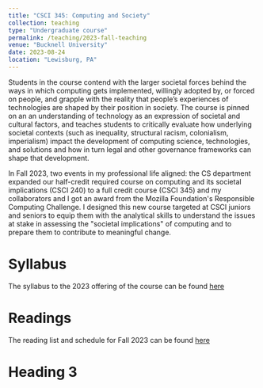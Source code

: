 ```yaml
---
title: "CSCI 345: Computing and Society"
collection: teaching
type: "Undergraduate course"
permalink: /teaching/2023-fall-teaching
venue: "Bucknell University"
date: 2023-08-24
location: "Lewisburg, PA"
---
```



Students in the course contend with the larger societal forces behind the ways in which computing gets implemented, willingly adopted by, or forced on people, and grapple with the reality that people’s experiences of technologies are shaped by their position in society. The course is pinned on an an understanding of technology as an expression of societal and cultural factors, and teaches students to critically evaluate how underlying societal contexts (such as inequality, structural racism, colonialism, imperialism) impact the development of computing science, technologies, and solutions and how in turn legal and other governance frameworks can shape that development.

In Fall 2023, two events in my professional life aligned: the CS department expanded our half-credit required course on computing and its societal implications (CSCI 240) to a full credit course (CSCI 345) and my collaborators and I got an award from the Mozilla Foundation's Responsible Computing Challenge. I designed this new course targeted at CSCI juniors and seniors to equip them with the analytical skills to understand the issues at stake in assessing the "societal implications" of computing and to prepare them to contribute to meaningful change.

Syllabus
======

The syllabus to the 2023 offering of the course can be found [here](https://docs.google.com/document/d/1DGxcpfIoPMGDsRTTvuR0LQOdUBcHn_EklnCdUAd-ieQ/edit)


Readings
======

The reading list and schedule for Fall 2023 can be found [here](https://docs.google.com/document/d/1GoXjQgwOIs8wE84SZmzYLqvd63Kc94SVlFM6zVTE0_I/edit?tab=t.0#heading=h.o4izcqkrqvra)


Heading 3
======
